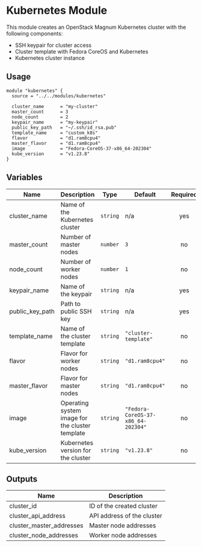 # Kubernetes Module

This module creates an OpenStack Magnum Kubernetes cluster with the following components:

- SSH keypair for cluster access
- Cluster template with Fedora CoreOS and Kubernetes
- Kubernetes cluster instance

## Usage

```hcl
module "kubernetes" {
  source = "../../modules/kubernetes"
  
  cluster_name      = "my-cluster"
  master_count      = 3
  node_count        = 2
  keypair_name      = "my-keypair"
  public_key_path   = "~/.ssh/id_rsa.pub"
  template_name     = "custom_k8s"
  flavor            = "d1.ram8cpu4"
  master_flavor     = "d1.ram8cpu4"
  image             = "Fedora-CoreOS-37-x86_64-202304"
  kube_version      = "v1.23.8"
}
```

## Variables

| Name | Description | Type | Default | Required |
|------|-------------|------|---------|:--------:|
| cluster_name | Name of the Kubernetes cluster | `string` | n/a | yes |
| master_count | Number of master nodes | `number` | `3` | no |
| node_count | Number of worker nodes | `number` | `1` | no |
| keypair_name | Name of the keypair | `string` | n/a | yes |
| public_key_path | Path to public SSH key | `string` | n/a | yes |
| template_name | Name of the cluster template | `string` | `"cluster-template"` | no |
| flavor | Flavor for worker nodes | `string` | `"d1.ram8cpu4"` | no |
| master_flavor | Flavor for master nodes | `string` | `"d1.ram8cpu4"` | no |
| image | Operating system image for the cluster template | `string` | `"Fedora-CoreOS-37-x86_64-202304"` | no |
| kube_version | Kubernetes version for the cluster | `string` | `"v1.23.8"` | no |

## Outputs

| Name | Description |
|------|-------------|
| cluster_id | ID of the created cluster |
| cluster_api_address | API address of the cluster |
| cluster_master_addresses | Master node addresses |
| cluster_node_addresses | Worker node addresses |
